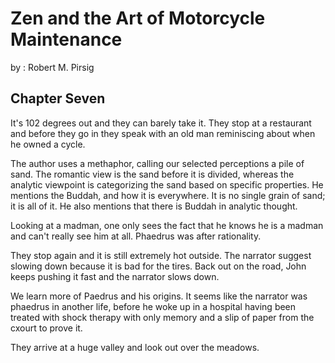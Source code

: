 # Zen and the Art of Motorcycle Maintenance

by : Robert M. Pirsig

## Chapter Seven

It's 102 degrees out and they can barely take it. They stop at a restaurant and before they go in they speak with an old man reminiscing about when he owned a cycle.

The author uses a methaphor, calling our selected perceptions a pile of sand. The romantic view is the sand before it is divided, whereas the analytic viewpoint is categorizing the sand based on specific properties. He mentions the Buddah, and how it is everywhere. It is no single grain of sand; it is all of it. He also mentions that there is Buddah in analytic thought.

Looking at a madman, one only sees the fact that he knows he is a madman and can't really see him at all. Phaedrus was after rationality.

They stop again and it is still extremely hot outside. The narrator suggest slowing down because it is bad for the tires. Back out on the road, John keeps pushing it fast and the narrator slows down.

We learn more of Paedrus and his origins. It seems like the narrator was phaedrus in another life, before he woke up in a hospital having been treated with shock therapy with only memory and a slip of paper from the cxourt to prove it.

They arrive at a huge valley and look out over the meadows.
